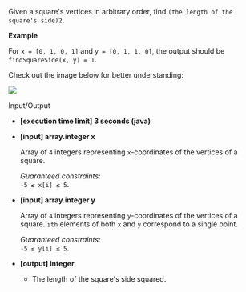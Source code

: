 
Given a square's vertices in arbitrary order, find  `(the length of the square's side)2`.

**Example**

For  `x = [0, 1, 0, 1]`  and  `y = [0, 1, 1, 0]`, the output should be  
`findSquareSide(x, y) = 1`.

Check out the image below for better understanding:

![](https://codefightsuserpics.s3.amazonaws.com/tasks/findSquareSide/img/example.png?_tm=1530798909603)

Input/Output

-   **[execution time limit] 3 seconds (java)**
    
-   **[input] array.integer x**
    
    Array of  `4`  integers representing  `x`-coordinates of the vertices of a square.
    
    _Guaranteed constraints:_  
    `-5 ≤ x[i] ≤ 5`.
    
-   **[input] array.integer y**
    
    Array of  `4`  integers representing  `y`-coordinates of the vertices of a square.  `ith`  elements of both  `x`  and  `y`  correspond to a single point.
    
    _Guaranteed constraints:_  
    `-5 ≤ y[i] ≤ 5`.
    
-   **[output] integer**
    
    -   The length of the square's side squared.